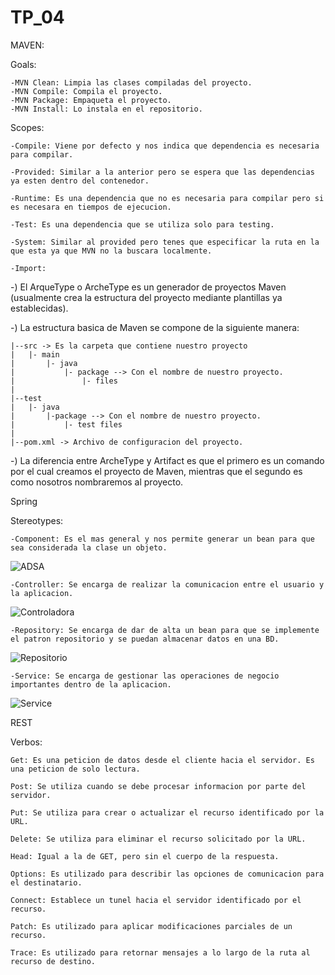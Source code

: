 # TP_04
MAVEN: 

  Goals:

    -MVN Clean: Limpia las clases compiladas del proyecto.
    -MVN Compile: Compila el proyecto.
    -MVN Package: Empaqueta el proyecto.
    -MVN Install: Lo instala en el repositorio.        
  
  Scopes:

    -Compile: Viene por defecto y nos indica que dependencia es necesaria para compilar.

    -Provided: Similar a la anterior pero se espera que las dependencias ya esten dentro del contenedor.

    -Runtime: Es una dependencia que no es necesaria para compilar pero si es necesara en tiempos de ejecucion.

    -Test: Es una dependencia que se utiliza solo para testing.

    -System: Similar al provided pero tenes que especificar la ruta en la que esta ya que MVN no la buscara localmente.

    -Import: 
    
  -) El ArqueType o ArcheType es un generador de proyectos Maven (usualmente crea la estructura del proyecto mediante plantillas ya establecidas).

  -) La estructura basica de Maven se compone de la siguiente manera:

    |--src -> Es la carpeta que contiene nuestro proyecto
    |   |- main
    |       |- java
    |           |- package --> Con el nombre de nuestro proyecto.
    |               |- files
    |
    |--test
    |   |- java
    |       |-package --> Con el nombre de nuestro proyecto.
    |           |- test files
    |
    |--pom.xml -> Archivo de configuracion del proyecto.

-) La diferencia entre ArcheType y Artifact es que el primero es un comando por el cual creamos el proyecto de Maven, mientras que el segundo es como nosotros nombraremos al proyecto.

Spring

  Stereotypes:

    -Component: Es el mas general y nos permite generar un bean para que sea considerada la clase un objeto.
![ADSA](https://www.arquitecturajava.com/wp-content/uploads/SpringStereotypes.png)

    -Controller: Se encarga de realizar la comunicacion entre el usuario y la aplicacion.
![Controladora](https://www.arquitecturajava.com/wp-content/uploads/SpringStereotypesController.png)    

    -Repository: Se encarga de dar de alta un bean para que se implemente el patron repositorio y se puedan almacenar datos en una BD.
![Repositorio](https://www.arquitecturajava.com/wp-content/uploads/SpringStereotypesRepository.png)

    -Service: Se encarga de gestionar las operaciones de negocio importantes dentro de la aplicacion.
![Service](https://www.arquitecturajava.com/wp-content/uploads/SpringStereotypesService.png)

REST
  
  Verbos:

    Get: Es una peticion de datos desde el cliente hacia el servidor. Es una peticion de solo lectura.

    Post: Se utiliza cuando se debe procesar informacion por parte del servidor.

    Put: Se utiliza para crear o actualizar el recurso identificado por la URL.

    Delete: Se utiliza para eliminar el recurso solicitado por la URL.

    Head: Igual a la de GET, pero sin el cuerpo de la respuesta.

    Options: Es utilizado para describir las opciones de comunicacion para el destinatario.

    Connect: Establece un tunel hacia el servidor identificado por el recurso.

    Patch: Es utilizado para aplicar modificaciones parciales de un recurso.

    Trace: Es utilizado para retornar mensajes a lo largo de la ruta al recurso de destino.


